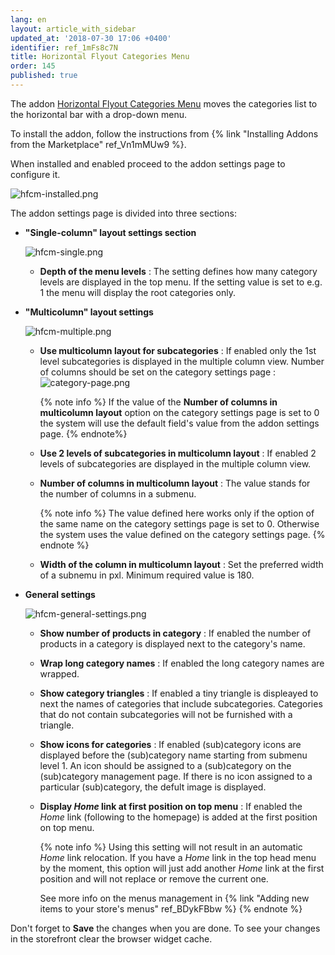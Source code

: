 ```yaml
---
lang: en
layout: article_with_sidebar
updated_at: '2018-07-30 17:06 +0400'
identifier: ref_1mFs8c7N
title: Horizontal Flyout Categories Menu
order: 145
published: true
---
```

The addon [Horizontal Flyout Categories Menu](https://market.x-cart.com/addons/horizontal-flyout-categories-menu.html "Horizontal Flyout Categories Menu") moves the categories list to the horizontal bar with a drop-down menu. 

To install the addon, follow the instructions from {% link "Installing Addons from the Marketplace" ref_Vn1mMUw9 %}.

When installed and enabled proceed to the addon settings page to configure it.

![hfcm-installed.png]({{site.baseurl}}/attachments/ref_1mFs8c7N/hfcm-installed.png)

The addon settings page is divided into three sections:

* **"Single-column" layout settings section**
  
  ![hfcm-single.png]({{site.baseurl}}/attachments/ref_1mFs8c7N/hfcm-single.png)
  
  * **Depth of the menu levels** : The setting defines how many category levels are displayed in the top menu. If the setting value is set to e.g. 1 the menu will display the root categories only.
  
* **"Multicolumn" layout settings**
  
  ![hfcm-multiple.png]({{site.baseurl}}/attachments/ref_1mFs8c7N/hfcm-multiple.png)
  
  * **Use multicolumn layout for subcategories** : If enabled only the 1st level subcategories is displayed in the multiple column view. Number of columns should be set on the category settings page :
    ![category-page.png]({{site.baseurl}}/attachments/ref_1mFs8c7N/category-page.png)
    
    {% note info %}
    If the value of the **Number of columns in multicolumn layout** option on the category settings page is set to 0 the system will use the default field's value from the addon settings page.
    {% endnote%}

  * **Use 2 levels of subcategories in multicolumn layout** : If enabled 2 levels of subcategories are displayed in the multiple column view.
  * **Number of columns in multicolumn layout** : The value stands for the number of columns in a submenu. 
    
    {% note info %}
    The value defined here works only if the option of the same name on the category settings page is set to 0. Otherwise the system uses the value defined on the category settings page.
    {% endnote %}
  
  * **Width of the column in multicolumn layout** : Set the preferred width of a subnemu in pxl. Minimum required value is 180.
  
* **General settings**
  
  ![hfcm-general-settings.png]({{site.baseurl}}/attachments/ref_1mFs8c7N/hfcm-general-settings.png)
  
  * **Show number of products in category** : If enabled the number of products in a category is displayed next to the category's name.
  * **Wrap long category names** : If enabled the long category names are wrapped.
  * **Show category triangles** : If enabled a tiny triangle is displeayed to next the names of categories that include subcategories. Categories that do not contain subcategories will not be furnished with a triangle. 
  * **Show icons for categories** : If enabled (sub)category icons are displayed before the (sub)category name starting from submenu level 1. An icon should be assigned to a (sub)category on the (sub)category management page. If there is no icon assigned to a particular (sub)category, the defult image is displayed.
  * **Display _Home_ link at first position on top menu** : If enabled the _Home_ link (following to the homepage) is added at the first position on top menu. 
     
    {% note info %}
    Using this setting will not result in an automatic _Home_ link relocation. If you have a _Home_ link in the top head menu by the moment, this option will just add another _Home_ link at the first position and will not replace or remove the current one. 
    
    See more info on the menus management in {% link "Adding new items to your store's menus" ref_BDykFBbw %}
    {% endnote %}

Don't forget to **Save** the changes when you are done.  To see your changes in the storefront clear the browser widget cache.
